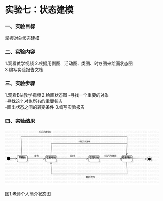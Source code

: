 # 实验七：状态建模 

### 一、实验目标
 掌握对象状态建模


### 二、实验内容
  1.观看教学视频
  2.根据用例图、活动图、类图、时序图来绘画状态图  
  3.编写实验报告文档

 ### 三、实验步骤
   1.观看B站教学视频
   2.绘画状态图
     -寻找一个重要的对象   
     -寻找这个对象所有的重要状态  
     -画出状态之间的转变条件 
   3.编写实验报告  

 ### 四、实验结果
  ![老师个人简介状态图](./老师个人简介状态图.jpg)  

  图1.老师个人简介状态图
